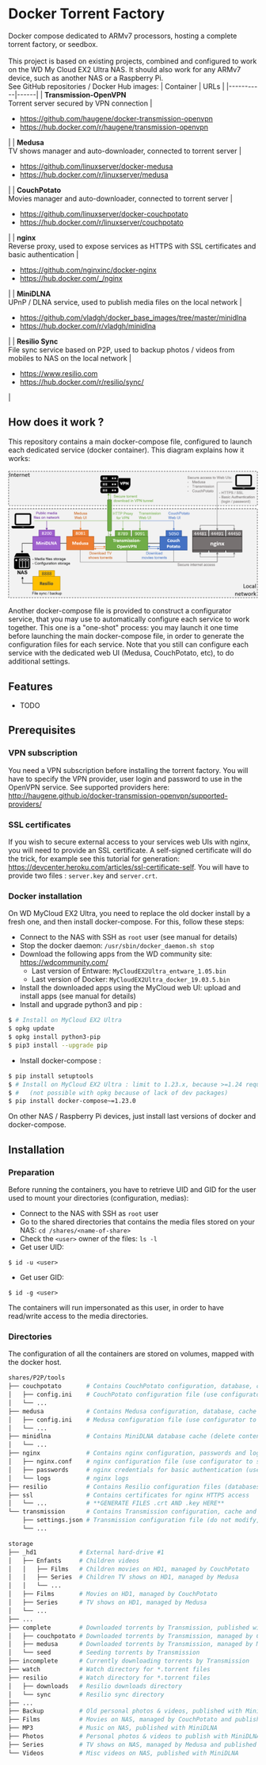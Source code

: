 # Docker Torrent Factory
Docker compose dedicated to ARMv7 processors, hosting a complete torrent factory, or seedbox.<br />
<br />
This project is based on existing projects, combined and configured to work on the WD My Cloud EX2 Ultra NAS. It should also work for any ARMv7 device, such as another NAS or a Raspberry Pi.<br />
See GitHub repositories / Docker Hub images:
| Container | URLs |
|-----------|------|
| **Transmission-OpenVPN**<br />Torrent server secured by VPN connection | <ul><li>https://github.com/haugene/docker-transmission-openvpn</li><li>https://hub.docker.com/r/haugene/transmission-openvpn</li></ul>|
| **Medusa**<br />TV shows manager and auto-downloader, connected to torrent server | <ul><li>https://github.com/linuxserver/docker-medusa</li><li>https://hub.docker.com/r/linuxserver/medusa</li></ul>|
| **CouchPotato**<br />Movies manager and auto-downloader, connected to torrent server | <ul><li>https://github.com/linuxserver/docker-couchpotato</li><li>https://hub.docker.com/r/linuxserver/couchpotato</li></ul>|
| **nginx**<br />Reverse proxy, used to expose services as HTTPS with SSL certificates and basic authentication | <ul><li>https://github.com/nginxinc/docker-nginx</li><li>https://hub.docker.com/_/nginx</li></ul>|
| **MiniDLNA**<br />UPnP / DLNA service, used to publish media files on the local network | <ul><li>https://github.com/vladgh/docker_base_images/tree/master/minidlna</li><li>https://hub.docker.com/r/vladgh/minidlna</li></ul>|
| **Resilio Sync**<br />File sync service based on P2P, used to backup photos / videos from mobiles to NAS on the local network | <ul><li>https://www.resilio.com</li><li>https://hub.docker.com/r/resilio/sync/</li></ul>|

## How does it work ?
This repository contains a main docker-compose file, configured to launch each dedicated service (docker container). This diagram explains how it works:<br /><br />
![Architecture of the Docker Torrent Factory](./resources/docker-torrent-factory.png)

Another docker-compose file is provided to construct a configurator service, that you may use to automatically configure each service to work together. This one is a "one-shot" process: you may launch it one time before launching the main docker-compose file, in order to generate the configuration files for each service. Note that you still can configure each service with the dedicated web UI (Medusa, CouchPotato, etc), to do additional settings.

## Features
* TODO

## Prerequisites

### VPN subscription
You need a VPN subscription before installing the torrent factory. You will have to specify the VPN provider, user login and password to use in the OpenVPN service. See supported providers here: http://haugene.github.io/docker-transmission-openvpn/supported-providers/

### SSL certificates
If you wish to secure external access to your services web UIs with nginx, you will need to provide an SSL certificate. A self-signed certificate will do the trick, for example see this tutorial for generation: https://devcenter.heroku.com/articles/ssl-certificate-self. You will have to provide two files : `server.key` and `server.crt`.

### Docker installation
On WD MyCloud EX2 Ultra, you need to replace the old docker install by a fresh one, and then install docker-compose.
For this, follow these steps:
* Connect to the NAS with SSH as `root` user (see manual for details)
* Stop the docker daemon: `/usr/sbin/docker_daemon.sh stop`
* Download the following apps from the WD community site: https://wdcommunity.com/
  * Last version of Entware: `MyCloudEX2Ultra_entware_1.05.bin`
  * Last version of Docker: `MyCloudEX2Ultra_docker_19.03.5.bin`
* Install the downloaded apps using the MyCloud web UI: upload and install apps (see manual for details)
* Install and upgrade python3 and pip :
```bash
$ # Install on MyCloud EX2 Ultra
$ opkg update
$ opkg install python3-pip
$ pip3 install --upgrade pip
```
* Install docker-compose :
```bash
$ pip install setuptools
$ # Install on MyCloud EX2 Ultra : limit to 1.23.x, because >=1.24 requires to build crypto libs in ARM
$ #   (not possible with opkg because of lack of dev packages)
$ pip install docker-compose~=1.23.0
```

On other NAS / Raspberry Pi devices, just install last versions of docker and docker-compose.

## Installation

### Preparation
Before running the containers, you have to retrieve UID and GID for the user used to mount your directories (configuration, medias):
* Connect to the NAS with SSH as `root` user
* Go to the shared directories that contains the media files stored on your NAS: `cd /shares/<name-of-share>`
* Check the `<user>` owner of the files: `ls -l`
* Get user UID:
```
$ id -u <user>
```
* Get user GID:
```
$ id -g <user>
```
The containers will run impersonated as this user, in order to have read/write access to the media directories.

### Directories
The configuration of all the containers are stored on volumes, mapped with the docker host.

```bash
shares/P2P/tools
├── couchpotato       # Contains CouchPotato configuration, database, cache and logs
│   ├── config.ini    # CouchPotato configuration file (use configurator to initialize, use Web UI for setup)
│   └── ...
├── medusa            # Contains Medusa configuration, database, cache and logs
│   ├── config.ini    # Medusa configuration file (use configurator to setup, use Web UI for full setup)
│   └── ...
├── minidlna          # Contains MiniDLNA database cache (delete content to force reindex)
│   └── ...
├── nginx             # Contains nginx configuration, passwords and logs
│   ├── nginx.conf    # nginx configuration file (use configurator to setup)
│   ├── passwords     # nginx credentials for basic authentication (use configurator to setup)
│   └── logs          # nginx logs
├── resilio           # Contains Resilio configuration files (databases)
├── ssl               # Contains certificates for nginx HTTPS access 
│   └── ...           # **GENERATE FILES .crt AND .key HERE**
└── transmission      # Contains Transmission configuration, cache and logs
    ├── settings.json # Transmission configuration file (do not modify, overwritten by transmission-openvpn)
    └── ...
```

```bash
storage
├── _hd1            # External hard-drive #1
│   ├── Enfants     # Children videos
│   │   ├── Films   # Children movies on HD1, managed by CouchPotato
│   │   ├── Series  # Children TV shows on HD1, managed by Medusa
│   │   └── ...
│   ├── Films       # Movies on HD1, managed by CouchPotato
│   ├── Series      # TV shows on HD1, managed by Medusa
│   └── ...
├── ...
├── complete        # Downloaded torrents by Transmission, published with MiniDLNA
│   ├── couchpotato # Downloaded torrents by Transmission, managed by CouchPotato
│   ├── medusa      # Downloaded torrents by Transmission, managed by Medusa
│   └── seed        # Seeding torrents by Transmission
├── incomplete      # Currently downloading torrents by Transmission
├── watch           # Watch directory for *.torrent files
├── resilio         # Watch directory for *.torrent files
│   ├── downloads   # Resilio downloads directory
│   └── sync        # Resilio sync directory
├── ...
├── Backup          # Old personal photos & videos, published with MiniDLNA
├── Films           # Movies on NAS, managed by CouchPotato and published with MiniDLNA
├── MP3             # Music on NAS, published with MiniDLNA
├── Photos          # Personal photos & videos to publish with MiniDLNA
├── Series          # TV shows on NAS, managed by Medusa and published with MiniDLNA
└── Videos          # Misc videos on NAS, published with MiniDLNA
```
